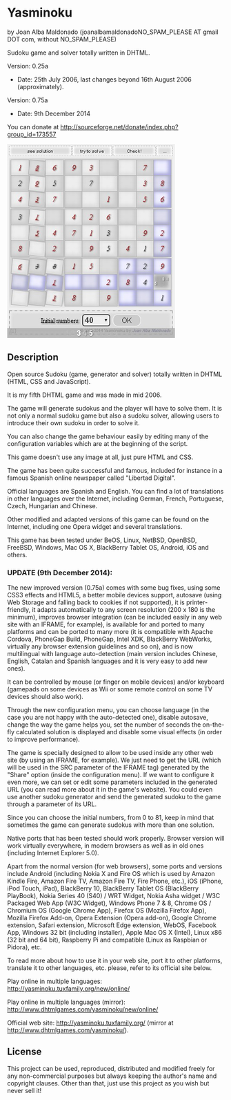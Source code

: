 Yasminoku 
========== 
by Joan Alba Maldonado (joanalbamaldonadoNO_SPAM_PLEASE AT gmail DOT com, without NO_SPAM_PLEASE)

Sudoku game and solver totally written in DHTML.

Version: 0.25a 
- Date: 25th July 2006, last changes beyond 16th August 2006 (approximately).

Version: 0.75a
- Date: 9th December 2014

You can donate at http://sourceforge.net/donate/index.php?group_id=173557


![ScreenShot](screenshot.jpg)


## Description

Open source Sudoku (game, generator and solver) totally written in DHTML (HTML, CSS and JavaScript).

It is my fifth DHTML game and was made in mid 2006.

The game will generate sudokus and the player will have to solve them. It is not only a normal sudoku game but also a sudoku solver, allowing users to introduce their own sudoku in order to solve it.

You can also change the game behaviour easily by editing many of the configuration variables which are at the beginning of the script.

This game doesn't use any image at all, just pure HTML and CSS.

The game has been quite successful and famous, included for instance in a famous Spanish online newspaper called "Libertad Digital".

Official languages are Spanish and English. You can find a lot of translations in other languages over the Internet, including German, French, Portuguese, Czech, Hungarian and Chinese.

Other modified and adapted versions of this game can be found on the Internet, including one Opera widget and several translations.

This game has been tested under BeOS, Linux, NetBSD, OpenBSD, FreeBSD, Windows, Mac OS X, BlackBerry Tablet OS, Android, iOS and others.


### UPDATE (9th December 2014):

The new improved version (0.75a) comes with some bug fixes, using some CSS3 effects and HTML5, a better mobile devices support, autosave (using Web Storage and falling back to cookies if not supported), it is printer-friendly, it adapts automatically to any screen resolution (200 x 180 is the minimum), improves browser integration (can be included easily in any web site with an IFRAME, for example), is available for and ported to many platforms and can be ported to many more (it is compatible with Apache Cordova, PhoneGap Build, PhoneGap, Intel XDK, BlackBerry WebWorks, virtually any browser extension guidelines and so on), and is now multilingual with language auto-detection (main version includes Chinese, English, Catalan and Spanish languages and it is very easy to add new ones).

It can be controlled by mouse (or finger on mobile devices) and/or keyboard (gamepads on some devices as Wii or some remote control on some TV devices should also work).

Through the new configuration menu, you can choose language (in the case you are not happy with the auto-detected one), disable autosave, change the way the game helps you, set the number of seconds the on-the-fly calculated solution is displayed and disable some visual effects (in order to improve performance).

The game is specially designed to allow to be used inside any other web site (by using an IFRAME, for example). We just need to get the URL (which will be used in the SRC parameter of the IFRAME tag) generated by the "Share" option (inside the configuration menu). If we want to configure it even more, we can set or edit some parameters included in the generated URL (you can read more about it in the game's website). You could even use another sudoku generator and send the generated sudoku to the game through a parameter of its URL.

Since you can choose the initial numbers, from 0 to 81, keep in mind that sometimes the game can generate sudokus with more than one solution.

Native ports that has been tested should work properly. Browser version will work virtually everywhere, in modern browsers as well as in old ones (including Internet Explorer 5.0).

Apart from the normal version (for web browsers), some ports and versions include Android (including Nokia X and Fire OS which is used by Amazon Kindle Fire, Amazon Fire TV, Amazon Fire TV, Fire Phone, etc.), iOS (iPhone, iPod Touch, iPad), BlackBerry 10, BlackBerry Tablet OS (BlackBerry PlayBook), Nokia Series 40 (S40) / WRT Widget, Nokia Asha widget / W3C Packaged Web App (W3C Widget), Windows Phone 7 & 8, Chrome OS / Chromium OS (Google Chrome App), Firefox OS (Mozilla Firefox App), Mozilla Firefox Add-on, Opera Extension (Opera add-on), Google Chrome extension, Safari extension, Microsoft Edge extension, WebOS, Facebook App, Windows 32 bit (including installer), Apple Mac OS X (Intel), Linux x86 (32 bit and 64 bit), Raspberry Pi and compatible (Linux as Raspbian or Pidora), etc. 

To read more about how to use it in your web site, port it to other platforms, translate it to other languages, etc. please, refer to its official site below.

Play online in multiple languages: http://yasminoku.tuxfamily.org/new/online/

Play online in multiple languages (mirror): http://www.dhtmlgames.com/yasminoku/new/online/

Official web site: http://yasminoku.tuxfamily.org/ (mirror at http://www.dhtmlgames.com/yasminoku/).


## License

This project can be used, reproduced, distributed and modified freely for any non-commercial purposes but always keeping the author's name and copyright clauses. Other than that, just use this project as you wish but never sell it!